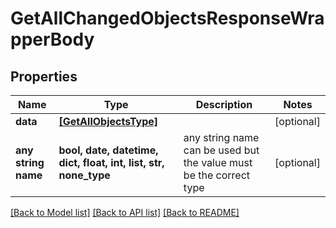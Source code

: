 # GetAllChangedObjectsResponseWrapperBody


## Properties
Name | Type | Description | Notes
------------ | ------------- | ------------- | -------------
**data** | [**[GetAllObjectsType]**](GetAllObjectsType.md) |  | [optional] 
**any string name** | **bool, date, datetime, dict, float, int, list, str, none_type** | any string name can be used but the value must be the correct type | [optional]

[[Back to Model list]](../README.md#documentation-for-models) [[Back to API list]](../README.md#documentation-for-api-endpoints) [[Back to README]](../README.md)


